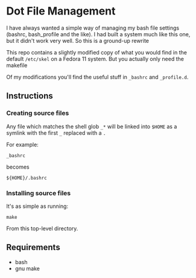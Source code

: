 # Dot File Management
I have always wanted a simple way of managing my bash file settings (bashrc, bash_profile and the like). I had built a system much like this one, but it didn't work very well. So this is a ground-up rewrite

This repo contains a slightly modified copy of what you would find in the default `/etc/skel` on a Fedora 11 system. But you actually only need the makefile

Of my modifications you'll find the useful stuff in `_bashrc` and `_profile.d`.

## Instructions
### Creating source files
Any file which matches the shell glob `_*` will be linked into `$HOME` as a symlink with the first `_`  replaced with a `.`

For example:

    _bashrc

becomes

    ${HOME}/.bashrc

### Installing source files
It's as simple as running:

    make

From this top-level directory.

## Requirements
* bash
* gnu make
